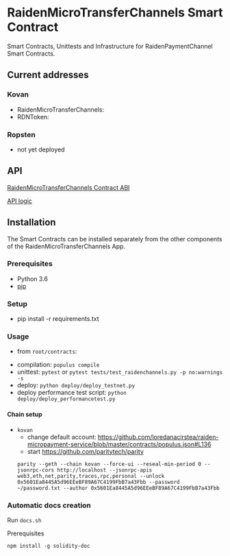 # RaidenMicroTransferChannels Smart Contract

Smart Contracts, Unittests and Infrastructure for RaidenPaymentChannel Smart Contracts.

## Current addresses

### Kovan

 * RaidenMicroTransferChannels:
 * RDNToken:


### Ropsten

- not yet deployed


## API

[RaidenMicroTransferChannels Contract ABI](/contracts/docs/RaidenMicroTransferChannels.md)

[API logic](/contracts/docs/logic.md)


## Installation

The Smart Contracts can be installed separately from the other components of the RaidenMicroTransferChannels App.

### Prerequisites

 * Python 3.6
 * [pip](https://pip.pypa.io/en/stable/)

### Setup

 * pip install -r requirements.txt

### Usage

- from `root/contracts`:

 * compilation: `populus compile`
 * unittest:    `pytest` or `pytest tests/test_raidenchannels.py -p no:warnings -s`
 * deploy:      `python deploy/deploy_testnet.py`
 * deploy performance test script: `python deploy/deploy_performancetest.py`

#### Chain setup

 * `kovan`
   - change default account: https://github.com/loredanacirstea/raiden-micropayment-service/blob/master/contracts/populus.json#L136
   - start https://github.com/paritytech/parity
   ```
   parity --geth --chain kovan --force-ui --reseal-min-period 0 --jsonrpc-cors http://localhost --jsonrpc-apis web3,eth,net,parity,traces,rpc,personal --unlock 0x5601Ea8445A5d96EEeBF89A67C4199FbB7a43Fbb --password ~/password.txt --author 0x5601Ea8445A5d96EEeBF89A67C4199FbB7a43Fbb
   ```

### Automatic docs creation

Run `docs.sh`

Prerequisites
```
npm install -g solidity-doc

```
